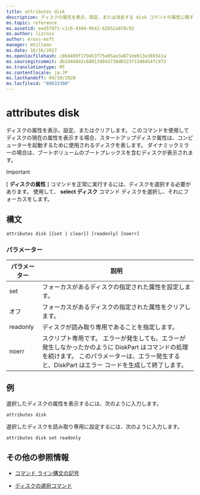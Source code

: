 ```yaml
---
title: attributes disk
description: ディスクの属性を表示、設定、または消去する disk コマンドの属性に関するリファレンス記事です。
ms.topic: reference
ms.assetid: eed57071-c1c6-4394-9542-62b52a878c92
ms.author: lizross
author: eross-msft
manager: mtillman
ms.date: 10/16/2017
ms.openlocfilehash: c86d499f179453f75e05ae3a871de013e389341a
ms.sourcegitcommit: db2d46842c68813d043738d6523f13d8454fc972
ms.translationtype: MT
ms.contentlocale: ja-JP
ms.lasthandoff: 09/10/2020
ms.locfileid: "89633300"
---
```

# <a name="attributes-disk"></a>attributes disk

ディスクの属性を表示、設定、またはクリアします。 このコマンドを使用してディスクの現在の属性を表示する場合、スタートアップディスク属性は、コンピューターを起動するために使用されるディスクを表します。 ダイナミックミラーの場合は、ブートボリュームのブートプレックスを含むディスクが表示されます。

> [!IMPORTANT]
> [ **ディスクの属性** ] コマンドを正常に実行するには、ディスクを選択する必要があります。 使用して、 **select ディスク** コマンド ディスクを選択し、それにフォーカスをします。

## <a name="syntax"></a>構文

```
attributes disk [{set | clear}] [readonly] [noerr]
```

### <a name="parameters"></a>パラメーター

| パラメーター | 説明 |
| --------- | ----------- |
| set | フォーカスがあるディスクの指定された属性を設定します。 |
| オフ | フォーカスがあるディスクの指定された属性をクリアします。 |
| readonly | ディスクが読み取り専用であることを指定します。 |
| noerr | スクリプト専用です。 エラーが発生しても、エラーが発生しなかったかのように DiskPart はコマンドの処理を続けます。 このパラメーターは、エラー発生すると、DiskPart はエラー コードを生成して終了します。 |

## <a name="examples"></a>例

選択したディスクの属性を表示するには、次のように入力します。

```
attributes disk
```

選択したディスクを読み取り専用に設定するには、次のように入力します。

```
attributes disk set readonly
```

## <a name="additional-references"></a>その他の参照情報

- [コマンド ライン構文の記号](command-line-syntax-key.md)

- [ディスクの選択コマンド](select-disk.md)
